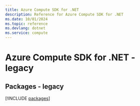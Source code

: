 ```yaml
---
title: Azure Compute SDK for .NET
description: Reference for Azure Compute SDK for .NET
ms.date: 10/01/2024
ms.topic: reference
ms.devlang: dotnet
ms.service: compute
---
```

# Azure Compute SDK for .NET - legacy
## Packages - legacy
[!INCLUDE [packages](compute-index.md)]